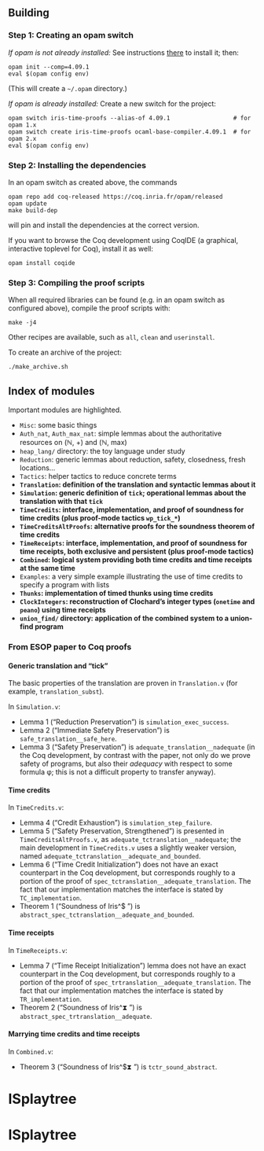 ## Building

### Step 1: Creating an opam switch

_If opam is not already installed:_ See instructions [there][install-opam] to
install it; then:

    opam init --comp=4.09.1
    eval $(opam config env)

(This will create a `~/.opam` directory.)

_If opam is already installed:_ Create a new switch for the project:

    opam switch iris-time-proofs --alias-of 4.09.1                  # for opam 1.x
    opam switch create iris-time-proofs ocaml-base-compiler.4.09.1  # for opam 2.x
    eval $(opam config env)

### Step 2: Installing the dependencies

In an opam switch as created above, the commands

    opam repo add coq-released https://coq.inria.fr/opam/released
    opam update
    make build-dep

will pin and install the dependencies at the correct version.

If you want to browse the Coq development using CoqIDE (a graphical, interactive
toplevel for Coq), install it as well:

    opam install coqide

### Step 3: Compiling the proof scripts

When all required libraries can be found (e.g. in an opam switch as configured
above), compile the proof scripts with:

    make -j4

Other recipes are available, such as `all`, `clean` and `userinstall`.

To create an archive of the project:

    ./make_archive.sh

[install-opam]: https://opam.ocaml.org/doc/Install.html

## Index of modules

Important modules are highlighted.

 *  `Misc`: some basic things
 *  `Auth_nat`, `Auth_max_nat`: simple lemmas about the authoritative resources on
    (ℕ, +) and (ℕ, max)
 *  `heap_lang/` directory: the toy language under study
 *  `Reduction`: generic lemmas about reduction, safety, closedness, fresh
    locations…
 *  `Tactics`: helper tactics to reduce concrete terms
 *  __`Translation`: definition of the translation and syntactic lemmas about
    it__
 *  __`Simulation`: generic definition of `tick`; operational lemmas about the
    translation with that `tick`__
 *  __`TimeCredits`: interface, implementation, and proof of soundness for time
    credits (plus proof-mode tactics `wp_tick_*`)__
 *  __`TimeCreditsAltProofs`: alternative proofs for the soundness theorem of
    time credits__
 *  __`TimeReceipts`: interface, implementation, and proof of soundness for time
    receipts, both exclusive and persistent (plus proof-mode tactics)__
 *  __`Combined`: logical system providing both time credits and time receipts
    at the same time__
 *  `Examples`: a very simple example illustrating the use of time credits to
    specify a program with lists
 *  __`Thunks`: implementation of timed thunks using time credits__
 *  __`ClockIntegers`: reconstruction of Clochard’s integer types (`onetime` and
    `peano`) using time receipts__
 *  __`union_find/` directory: application of the combined system to a
    union-find program__

### From ESOP paper to Coq proofs

#### Generic translation and “tick”

The basic properties of the translation are proven in `Translation.v` (for
example, `translation_subst`).

In `Simulation.v`:

 *  Lemma 1 (“Reduction Preservation”) is `simulation_exec_success`.
 *  Lemma 2 (“Immediate Safety Preservation”) is `safe_translation__safe_here`.
 *  Lemma 3 (“Safety Preservation”) is `adequate_translation__nadequate` (in the
    Coq development, by contrast with the paper, not only do we prove safety of
    programs, but also their _adequacy_ with respect to some formula φ; this is
    not a difficult property to transfer anyway).

#### Time credits

In `TimeCredits.v`:

 *  Lemma 4 (“Credit Exhaustion”) is `simulation_step_failure`.
 *  Lemma 5 (“Safety Preservation, Strengthened”) is presented in
    `TimeCreditsAltProofs.v`, as `adequate_tctranslation__nadequate`; the main
    development in `TimeCredits.v` uses a slightly weaker version, named
    `adequate_tctranslation__adequate_and_bounded`.
 *  Lemma 6 (“Time Credit Initialization”) does not have an exact counterpart in
    the Coq development, but corresponds roughly to a portion of the proof of
    `spec_tctranslation__adequate_translation`. The fact that our implementation
    matches the interface is stated by `TC_implementation`.
 *  Theorem 1 (“Soundness of Iris^$ ”) is
    `abstract_spec_tctranslation__adequate_and_bounded`.

#### Time receipts

In `TimeReceipts.v`:

 *  Lemma 7 (“Time Receipt Initialization”) lemma does not have an exact
    counterpart in the Coq development, but corresponds roughly to a portion of
    the proof of `spec_trtranslation__adequate_translation`. The fact that our
    implementation matches the interface is stated by `TR_implementation`.
 *  Theorem 2 (“Soundness of Iris^⧗ ”) is
    `abstract_spec_trtranslation__adequate`.

#### Marrying time credits and time receipts

In `Combined.v`:

 *  Theorem 3 (“Soundness of Iris^$⧗ ”) is `tctr_sound_abstract`.
# ISplaytree
# ISplaytree
